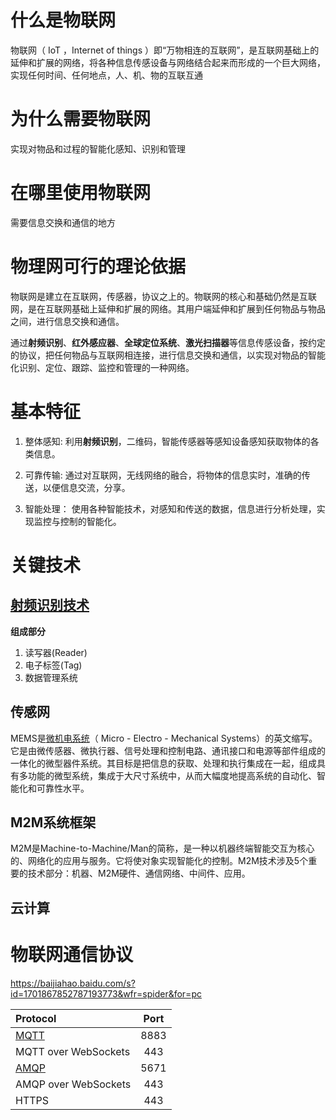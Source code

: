 # 什么是物联网

物联网（ IoT ，Internet of things ）即“万物相连的互联网”，是互联网基础上的延伸和扩展的网络，将各种信息传感设备与网络结合起来而形成的一个巨大网络，实现任何时间、任何地点，人、机、物的互联互通

# 为什么需要物联网

实现对物品和过程的智能化感知、识别和管理

# 在哪里使用物联网

需要信息交换和通信的地方

# 物理网可行的理论依据

物联网是建立在互联网，传感器，协议之上的。物联网的核心和基础仍然是互联网，是在互联网基础上延伸和扩展的网络。其用户端延伸和扩展到任何物品与物品之间，进行信息交换和通信。

通过**射频识别**、**红外感应器**、**全球定位系统**、**激光扫描器**等信息传感设备，按约定的协议，把任何物品与互联网相连接，进行信息交换和通信，以实现对物品的智能化识别、定位、跟踪、监控和管理的一种网络。

# 基本特征

1. 整体感知: 利用**射频识别**，二维码，智能传感器等感知设备感知获取物体的各类信息。

2. 可靠传输: 通过对互联网，无线网络的融合，将物体的信息实时，准确的传送，以便信息交流，分享。

3. 智能处理： 使用各种智能技术，对感知和传送的数据，信息进行分析处理，实现监控与控制的智能化。

# 关键技术

## [射频识别技术](https://baike.baidu.com/item/%E5%B0%84%E9%A2%91%E8%AF%86%E5%88%AB%E6%8A%80%E6%9C%AF/9524139?fromtitle=%E5%B0%84%E9%A2%91%E8%AF%86%E5%88%AB&fromid=2510798)

**组成部分**

1. 读写器(Reader)
2. 电子标签(Tag)
3. 数据管理系统

## 传感网

MEMS是[微机电系统](https://baike.baidu.com/item/%E5%BE%AE%E6%9C%BA%E7%94%B5%E7%B3%BB%E7%BB%9F/1718090)（ Micro - Electro - Mechanical Systems）的英文缩写。它是由微传感器、微执行器、信号处理和控制电路、通讯接口和电源等部件组成的一体化的微型器件系统。其目标是把信息的获取、处理和执行集成在一起，组成具有多功能的微型系统，集成于大尺寸系统中，从而大幅度地提高系统的自动化、智能化和可靠性水平。

## M2M系统框架

M2M是Machine-to-Machine/Man的简称，是一种以机器终端智能交互为核心的、网络化的应用与服务。它将使对象实现智能化的控制。M2M技术涉及5个重要的技术部分：机器、M2M硬件、通信网络、中间件、应用。

## 云计算

# 物联网通信协议

https://baijiahao.baidu.com/s?id=1701867852787193773&wfr=spider&for=pc

| Protocol | Port |
| :--- | :---: |
| [MQTT](https://docs.oasis-open.org/mqtt/mqtt/v3.1.1/mqtt-v3.1.1.pdf)	| 8883 |
| MQTT over WebSockets	| 443 |
| [AMQP](https://docs.oasis-open.org/amqp/core/v1.0/os/amqp-core-complete-v1.0-os.pdf)	| 5671 |
| AMQP over WebSockets	| 443 |
| HTTPS	| 443  |



